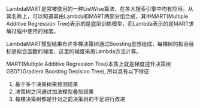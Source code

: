 LambdaMART是常被使用的一种ListWise算法，在各大搜索引擎中均有应用。从其名称上，可以知道其由Lambda和MART两部分组合成，其中MART(Multiple Additive Regression Tree)表示的是底层训练模型，而Lambda表示的是MART求解过程中使用的梯度。

LambdaMART模型结果有许多棵决策树通过Boosting思想组成，每棵树的拟合目标是拟合函数的梯度，这里的梯度采用Lambda方法计算。


MART(Multiple Additive Regression Tree)本质上就是梯度提升决策树GBDT(Gradient Boosting Decision Tree), 所以具有以下特征:

1. 基于多个决策树来预测结果
2. 决策树之间通过加法模型叠加结果
3. 每棵决策树都是针对之前决策树的不足进行改进




















